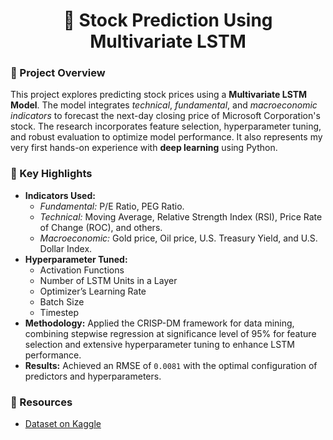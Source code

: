 <h1 align="center">📘 Stock Prediction Using Multivariate LSTM</h1>

<h3>📖 Project Overview</h3>
<p>
    This project explores predicting stock prices using a <strong>Multivariate LSTM Model</strong>. 
    The model integrates <em>technical</em>, <em>fundamental</em>, and <em>macroeconomic indicators</em> 
    to forecast the next-day closing price of Microsoft Corporation's stock. 
    The research incorporates feature selection, hyperparameter tuning, and robust evaluation to optimize model performance. 
    It also represents my very first hands-on experience with <strong>deep learning</strong> using Python.
</p>

<h3>🔑 Key Highlights</h3>
<ul>
    <li><strong>Indicators Used:</strong>
        <ul>
            <li><em>Fundamental:</em> P/E Ratio, PEG Ratio.</li>
            <li><em>Technical:</em> Moving Average, Relative Strength Index (RSI), Price Rate of Change (ROC), and others.</li>
            <li><em>Macroeconomic:</em> Gold price, Oil price, U.S. Treasury Yield, and U.S. Dollar Index.</li>
        </ul>
    </li>
    <li><strong>Hyperparameter Tuned:</strong>
        <ul>
            <li>Activation Functions</li>
            <li>Number of LSTM Units in a Layer</li>
            <li>Optimizer’s Learning Rate</li>
            <li>Batch Size</li>
            <li>Timestep</li>
        </ul>
    </li>
    <li><strong>Methodology:</strong> Applied the CRISP-DM framework for data mining, combining stepwise regression at significance level of 95% for feature selection and extensive hyperparameter tuning to enhance LSTM performance.</li>
    <li><strong>Results:</strong> Achieved an RMSE of <code>0.0081</code> with the optimal configuration of predictors and hyperparameters.</li>
</ul>

<h3>📂 Resources</h3>
<ul>
    <li><a href="https://www.kaggle.com/datasets/yewernwong/msfts-historical-stock-price-and-indicators" target="_blank">Dataset on Kaggle</a></li>
</ul>

